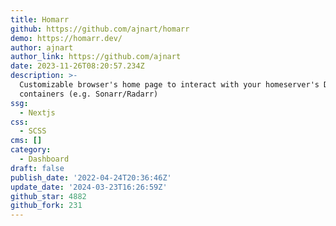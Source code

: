 ```yaml
---
title: Homarr
github: https://github.com/ajnart/homarr
demo: https://homarr.dev/
author: ajnart
author_link: https://github.com/ajnart
date: 2023-11-26T08:20:57.234Z
description: >-
  Customizable browser's home page to interact with your homeserver's Docker
  containers (e.g. Sonarr/Radarr)
ssg:
  - Nextjs
css:
  - SCSS
cms: []
category:
  - Dashboard
draft: false
publish_date: '2022-04-24T20:36:46Z'
update_date: '2024-03-23T16:26:59Z'
github_star: 4882
github_fork: 231
---
```

